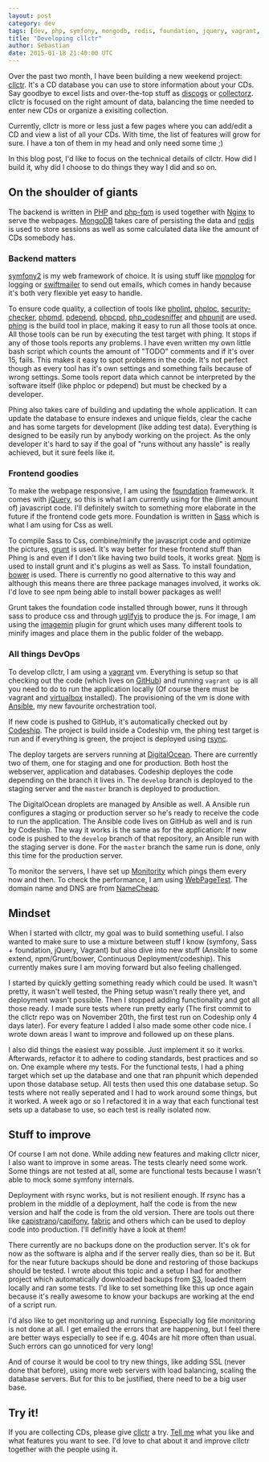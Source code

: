 ```yaml
---
layout: post
category: dev
tags: [dev, php, symfony, mongodb, redis, foundation, jquery, vagrant, ansible, github, codeship]
title: "Developing cllctr"
author: Sebastian
date: 2015-01-18 21:40:00 UTC
---
```

Over the past two month, I have been building a new weekend project: [cllctr](http://cllctr.net). It's a CD database you can use to store information about your CDs. Say goodbye to excel lists and over-the-top stuff as [discogs](http://www.discogs.com/) or [collectorz](http://www.collectorz.com/). cllctr is focused on the right amount of data, balancing the time needed to enter new CDs or organize a exisiting collection.

Currently, cllctr is more or less just a few pages where you can add/edit a CD and view a list of all your CDs. With time, the list of features will grow for sure. I have a ton of them in my head and only need some time ;)

In this blog post, I'd like to focus on the technical details of cllctr. How did I build it, why did I choose to do things they way I did and so on.

## On the shoulder of giants

The backend is written in [PHP](http://php.net/) and [php-fpm](http://php-fpm.org/) is used together with [Nginx](http://nginx.org/) to serve the webpages. [MongoDB](https://www.mongodb.org/) takes care of persisting the data and [redis](http://redis.io/) is used to store sessions as well as some calculated data like the amount of CDs somebody has.

### Backend matters

[symfony2](http://symfony.com/) is my web framework of choice. It is using stuff like [monolog](https://github.com/Seldaek/monolog) for logging or [swiftmailer](http://swiftmailer.org/) to send out emails, which comes in handy because it's both very flexible yet easy to handle.

To ensure code quality, a collection of tools like [phplint](http://www.icosaedro.it/phplint/), [phploc](https://github.com/sebastianbergmann/phploc), [security-checker](https://security.sensiolabs.org/), [phpmd](http://phpmd.org/), [pdepend](http://pdepend.org/), [phpcpd](https://github.com/sebastianbergmann/phpcpd), [php_codesniffer](http://www.squizlabs.com/php-codesniffer) and [phpunit](https://phpunit.de) are used. [phing](http://www.phing.info/) is the build tool in place, making it easy to run all those tools at once. All those tools can be run by executing the test target with phing. It stops if any of those tools reports any problems. I have even written my own little bash script which counts the amount of "TODO" comments and if it's over 15, fails. This makes it easy to spot problems in the code. It's not perfect though as every tool has it's own settings and something fails because of wrong settings. Some tools report data which cannot be interpreted by the software itself (like phploc or pdepend) but must be checked by a developer.

Phing also takes care of building and updating the whole application. It can update the database to ensure indexes and unique fields, clear the cache and has some targets for development (like adding test data). Everything is designed to be easily run by anybody working on the project. As the only developer it's hard to say if the goal of "runs without any hassle" is really achieved, but it sure feels like it.

### Frontend goodies

To make the webpage responsive, I am using the [foundation](http://foundation.zurb.com/) framework. It comes with [jQuery](http://jquery.com/), so this is what I am currently using for the (limit amount of) javascript code. I'll definitely switch to something more elaborate in the future if the frontend code gets more. Foundation is written in [Sass](http://sass-lang.com/) which is what I am using for Css as well.

To compile Sass to Css, combine/minify the javascript code and optimize the pictures, [grunt](http://gruntjs.com/) is used. It's way better for these frontend stuff than Phing is and even if I don't like having two build tools, it works great. [Npm](https://www.npmjs.com/) is used to install grunt and it's plugins as well as Sass. To install foundation, [bower](http://bower.io/) is used. There is currently no good alternative to this way and although this means there are three package manages involved, it works ok. I'd love to see npm being able to install bower packages as well!

Grunt takes the foundation code installed through bower, runs it through sass to produce css and through [uglifyjs](https://github.com/mishoo/UglifyJS2) to produce the js. For image, I am using the [imagemin](https://github.com/gruntjs/grunt-contrib-imagemin) plugin for grunt which uses many different tools to minify images and place them in the public folder of the webapp.

### All things DevOps

To develop cllctr, I am using a [vagrant](https://www.vagrantup.com/) vm. Everything is setup so that checking out the code (which lives on [GitHub](https://github.com/)) and running `vagrant up` is all you need to do to run the application locally (Of course there must be vagrant and [virtualbox](http://virtualbox.org/) installed). The provisioning of the vm is done with [Ansible](http://www.ansible.com/home), my new favourite orchestration tool.

If new code is pushed to GitHub, it's automatically checked out by [Codeship](https://codeship.com). The project is build inside a Codeship vm, the phing test target is run and if everything is green, the project is deployed using [rsync](https://rsync.samba.org/).

The deploy targets are servers running at [DigitalOcean](https://www.digitalocean.com/?refcode=5cc7357e2a20). There are currently two of them, one for staging and one for production. Both host the webserver, application and databases. Codeship deployes the code depending on the branch it lives in. The `develop` branch is deployed to the staging server and the `master` branch is deployed to production.

The DigitalOcean droplets are managed by Ansible as well. A Ansible run configures a staging or production server so he's ready to receive the code to run the application. The Ansible code lives on GitHub as well and is run by Codeship. The way it works is the same as for the application: If new code is pushed to the `develop` branch of that repository, an Ansible run with the staging server is done. For the `master` branch the same run is done, only this time for the production server.

To monitor the servers, I have set up [Monitority](http://monitority.com/) which pings them every now and then. To check the performance, I am using [WebPageTest](http://www.webpagetest.org/). The domain name and DNS are from [NameCheap](http://namecheap.com/).

## Mindset

When I started with cllctr, my goal was to build something useful. I also wanted to make sure to use a mixture between stuff I know (symfony, Sass + foundation, jQuery, Vagrant) but also dive into new stuff (Ansible to some extend, npm/Grunt/bower, Continuous Deployment/codeship). This currently makes sure I am moving forward but also feeling challenged.

I started by quickly getting something ready which could be used. It wasn't pretty, it wasn't well tested, the Phing setup wasn't really there yet, and deployment wasn't possible. Then I stopped adding functionality and got all those ready. I made sure tests where run pretty early (The first commit to the cllctr repo was on November 20th, the first test run on Codeship only 4 days later). For every feature I added I also made some other code nice. I wrote down areas I want to improve and followed up on these plans.

I also did things the easiest way possible. Just implement it so it works. Afterwards, refactor it to adhere to coding standards, best practices and so on. One example where my tests. For the functional tests, I had a phing target which set up the database and one that ran phpunit which depended upon those database setup. All tests then used this one database setup. So tests where not really seperated and I had to work around some things, but it worked. A week ago or so I refactored it in a way that each functional test sets up a database to use, so each test is really isolated now.

## Stuff to improve

Of course I am not done. While adding new features and making cllctr nicer, I also want to improve in some areas. The tests clearly need some work. Some things are not tested at all, some are functional tests because I wasn't able to mock some symfony internals.

Deployment with rsync works, but is not resilient enough. If rsync has a problem in the middle of a deployment, half the code is from the new version and half the code is from the old version. There are tools out there like [capistrano](http://capistranorb.com/)/[capifony](http://capifony.org/), [fabric](http://www.fabfile.org/) and others which can be used to deploy code into production. I'll definitly have a look at them!

There currently are no backups done on the production server. It's ok for now as the software is alpha and if the server really dies, than so be it. But for the near future backups should be done and restoring of those backups should be tested. I wrote about this topic and a setup I had for another project which automatically downloaded backups from [S3](http://aws.amazon.com/s3/), loaded them locally and ran some tests. I'd like to set something like this up once again because it's really awesome to know your backups are working at the end of a script run.

I'd also like to get monitoring up and running. Especially log file monitoring is not done at all. I get emailed the errors that are happening, but I feel there are better ways especially to see if e.g. 404s are hit more often than usual. Such errors can go unnoticed for very long!

And of course it would be cool to try new things, like adding SSL (never done that before), using more web servers with load balancing, scaling the database servers. But for this to be justified, there need to be a big user base.

## Try it!

If you are collecting CDs, please give [cllctr](http://cllctr.net) a try. [Tell me](mailto:sebastian.goettschkes@googlemail.com) what you like and what features you want to see. I'd love to chat about it and improve cllctr together with the people using it.
